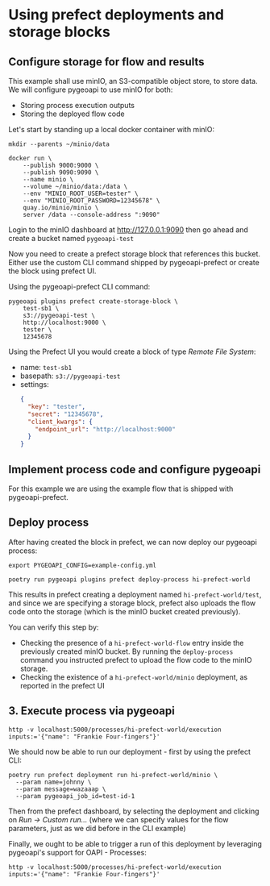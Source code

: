 # Using prefect deployments and storage blocks

## Configure storage for flow and results

This example shall use minIO, an S3-compatible object store, to store data.
We will configure pygeoapi to use minIO for both:

- Storing process execution outputs
- Storing the deployed flow code


Let's start by standing up a local docker container with minIO:

```shell
mkdir --parents ~/minio/data

docker run \
    --publish 9000:9000 \
    --publish 9090:9090 \
    --name minio \
    --volume ~/minio/data:/data \
    --env "MINIO_ROOT_USER=tester" \
    --env "MINIO_ROOT_PASSWORD=12345678" \
    quay.io/minio/minio \
    server /data --console-address ":9090"
```

Login to the minIO dashboard at http://127.0.0.1:9090 then go ahead and create a bucket named `pygeoapi-test`

Now you need to create a prefect storage block that references this bucket. Either use the custom
CLI command shipped by pygeoapi-prefect or create the block using prefect UI.

Using the pygeoapi-prefect CLI command:

```shell
pygeoapi plugins prefect create-storage-block \
    test-sb1 \
    s3://pygeoapi-test \
    http://localhost:9000 \
    tester \
    12345678
```

Using the Prefect UI you would create a block of type _Remote File System_:

- name: `test-sb1`
- basepath: `s3://pygeoapi-test`
- settings:
  ```json
  {
    "key": "tester",
    "secret": "12345678",
    "client_kwargs": {
      "endpoint_url": "http://localhost:9000"
    }
  }
  ```


## Implement process code and configure pygeoapi

For this example we are using the example flow that is shipped with pygeoapi-prefect.


## Deploy process

After having created the block in prefect, we can now deploy our pygeoapi process:

```shell
export PYGEOAPI_CONFIG=example-config.yml

poetry run pygeoapi plugins prefect deploy-process hi-prefect-world
```

This results in prefect creating a deployment named `hi-prefect-world/test`, and since we are specifying a storage
block, prefect also uploads the flow code onto the storage (which is the minIO bucket created previously).

You can verify this step by:

- Checking the presence of a `hi-prefect-world-flow` entry inside the previously created minIO bucket. By running
  the `deploy-process` command you instructed prefect to upload the flow code to the minIO storage.
- Checking the existence of a `hi-prefect-world/minio` deployment, as reported in the prefect UI


## 3. Execute process via pygeoapi

```shell
http -v localhost:5000/processes/hi-prefect-world/execution inputs:='{"name": "Frankie Four-fingers"}'
```

We should now be able to run our deployment - first by using the prefect CLI:

```shell
poetry run prefect deployment run hi-prefect-world/minio \
  --param name=johnny \
  --param message=wazaaap \
  --param pygeoapi_job_id=test-id-1
```

Then from the prefect dashboard, by selecting the deployment and clicking on _Run -> Custom run..._ (where we can
specify values for the flow parameters, just as we did before in the CLI example)

Finally, we ought to be able to trigger a run of this deployment by leveraging pygeoapi's support for OAPI - Processes:

```shell
http -v localhost:5000/processes/hi-prefect-world/execution inputs:='{"name": "Frankie Four-fingers"}'
```
